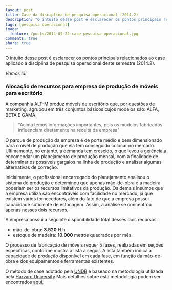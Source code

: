 ```yaml
---
layout: post
title: Case da disciplina de pesquisa operacional (2014.2)
description: "O intuito desse post é esclarecer os pontos principais relacionados ao case aplicado a disciplina de pesquisa operacional deste semestre (2014.2). Vamos lá!"
tags: [pesquisa operacional]
image:
  feature: /posts/2014-09-24-case-pesquisa-operacional.jpg
comments: true
share: true
---
```


O intuito desse post é esclarecer os pontos principais relacionados ao case aplicado a disciplina de pesquisa operacional deste semestre (2014.2). 

*Vamos lá!*

### Alocação de recursos para empresa de produção de móveis para escritório

A companhia ALT-M produz móveis de escritório que, por questões de marketing, agrupou em três conjuntos básicos cujos modelos são: ALFA, BETA E GAMA.

> "Acima temos informações importantes, pois os modelos fabricados influenciam diretamente na receita da empresa"

O parque de produção da empresa é de porte médio e bem dimensionado para o nível de produção que ela tem conseguido colocar no mercado. Ultimamente, no entanto, a demanda tem crescido, o que levou a gerência a encomendar um planejamento de produção mensal, com a finalidade de determinar os possíveis gargalos na linha de produção e analisar algumas alternativas de correção.

Inicialmente, o profissional encarregado do planejamento analisou o sistema de produção e determinou que apenas mão-de-obra e a madeira poderiam ser os recursos limitativos da produção. Os demais insumos que a empresa utiliza são encontráveis com facilidade no mercado, já que existem vários fornecedores, além do fato de que a empresa possui capacidade suficiente de estocagem. Assim, a análise se concentrou apenas nesses dois recursos.

A empresa possui a seguinte disponibilidade total desses dois recursos:

* mão-de-obra: **3.520** H.h.
* estoque de madeira: **10.000** metros quadrados por mês.

O processo de fabricação de móveis requer 5 fases, realizadas em seções específicas, conforme mostra a lista a seguir. A lista também indica a capacidade de produção disponível em cada fase, em função da mão-de-obra e dos equipamentos e ferramentas existentes.

<div class="notice">
	O método de case adotado pela <a href="http://www.undb.edu.br/">UNDB</a> é baseado na metodologia utilizada pela <a href="http://www.harvard.edu/">Harvard University</a> Mais detalhes sobre esta metodologia podem ser encontrados <a href="http://en.wikipedia.org/wiki/Case_method">aqui.</a>
</div>


